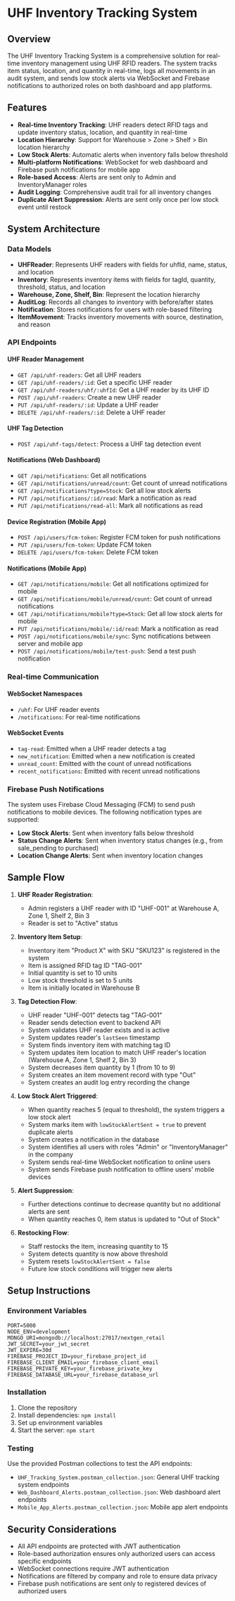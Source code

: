 # UHF Inventory Tracking System

## Overview

The UHF Inventory Tracking System is a comprehensive solution for real-time inventory management using UHF RFID readers. The system tracks item status, location, and quantity in real-time, logs all movements in an audit system, and sends low stock alerts via WebSocket and Firebase notifications to authorized roles on both dashboard and app platforms.

## Features

- **Real-time Inventory Tracking**: UHF readers detect RFID tags and update inventory status, location, and quantity in real-time
- **Location Hierarchy**: Support for Warehouse > Zone > Shelf > Bin location hierarchy
- **Low Stock Alerts**: Automatic alerts when inventory falls below threshold
- **Multi-platform Notifications**: WebSocket for web dashboard and Firebase push notifications for mobile app
- **Role-based Access**: Alerts are sent only to Admin and InventoryManager roles
- **Audit Logging**: Comprehensive audit trail for all inventory changes
- **Duplicate Alert Suppression**: Alerts are sent only once per low stock event until restock

## System Architecture

### Data Models

- **UHFReader**: Represents UHF readers with fields for uhfId, name, status, and location
- **Inventory**: Represents inventory items with fields for tagId, quantity, threshold, status, and location
- **Warehouse, Zone, Shelf, Bin**: Represent the location hierarchy
- **AuditLog**: Records all changes to inventory with before/after states
- **Notification**: Stores notifications for users with role-based filtering
- **ItemMovement**: Tracks inventory movements with source, destination, and reason

### API Endpoints

#### UHF Reader Management

- `GET /api/uhf-readers`: Get all UHF readers
- `GET /api/uhf-readers/:id`: Get a specific UHF reader
- `GET /api/uhf-readers/uhf/:uhfId`: Get a UHF reader by its UHF ID
- `POST /api/uhf-readers`: Create a new UHF reader
- `PUT /api/uhf-readers/:id`: Update a UHF reader
- `DELETE /api/uhf-readers/:id`: Delete a UHF reader

#### UHF Tag Detection

- `POST /api/uhf-tags/detect`: Process a UHF tag detection event

#### Notifications (Web Dashboard)

- `GET /api/notifications`: Get all notifications
- `GET /api/notifications/unread/count`: Get count of unread notifications
- `GET /api/notifications?type=Stock`: Get all low stock alerts
- `PUT /api/notifications/:id/read`: Mark a notification as read
- `PUT /api/notifications/read-all`: Mark all notifications as read

#### Device Registration (Mobile App)

- `POST /api/users/fcm-token`: Register FCM token for push notifications
- `PUT /api/users/fcm-token`: Update FCM token
- `DELETE /api/users/fcm-token`: Delete FCM token

#### Notifications (Mobile App)

- `GET /api/notifications/mobile`: Get all notifications optimized for mobile
- `GET /api/notifications/mobile/unread/count`: Get count of unread notifications
- `GET /api/notifications/mobile?type=Stock`: Get all low stock alerts for mobile
- `PUT /api/notifications/mobile/:id/read`: Mark a notification as read
- `POST /api/notifications/mobile/sync`: Sync notifications between server and mobile app
- `POST /api/notifications/mobile/test-push`: Send a test push notification

### Real-time Communication

#### WebSocket Namespaces

- `/uhf`: For UHF reader events
- `/notifications`: For real-time notifications

#### WebSocket Events

- `tag-read`: Emitted when a UHF reader detects a tag
- `new_notification`: Emitted when a new notification is created
- `unread_count`: Emitted with the count of unread notifications
- `recent_notifications`: Emitted with recent unread notifications

### Firebase Push Notifications

The system uses Firebase Cloud Messaging (FCM) to send push notifications to mobile devices. The following notification types are supported:

- **Low Stock Alerts**: Sent when inventory falls below threshold
- **Status Change Alerts**: Sent when inventory status changes (e.g., from sale_pending to purchased)
- **Location Change Alerts**: Sent when inventory location changes

## Sample Flow

1. **UHF Reader Registration**:
   - Admin registers a UHF reader with ID "UHF-001" at Warehouse A, Zone 1, Shelf 2, Bin 3
   - Reader is set to "Active" status

2. **Inventory Item Setup**:
   - Inventory item "Product X" with SKU "SKU123" is registered in the system
   - Item is assigned RFID tag ID "TAG-001"
   - Initial quantity is set to 10 units
   - Low stock threshold is set to 5 units
   - Item is initially located in Warehouse B

3. **Tag Detection Flow**:
   - UHF reader "UHF-001" detects tag "TAG-001"
   - Reader sends detection event to backend API
   - System validates UHF reader exists and is active
   - System updates reader's `lastSeen` timestamp
   - System finds inventory item with matching tag ID
   - System updates item location to match UHF reader's location (Warehouse A, Zone 1, Shelf 2, Bin 3)
   - System decreases item quantity by 1 (from 10 to 9)
   - System creates an item movement record with type "Out"
   - System creates an audit log entry recording the change

4. **Low Stock Alert Triggered**:
   - When quantity reaches 5 (equal to threshold), the system triggers a low stock alert
   - System marks item with `lowStockAlertSent = true` to prevent duplicate alerts
   - System creates a notification in the database
   - System identifies all users with roles "Admin" or "InventoryManager" in the company
   - System sends real-time WebSocket notification to online users
   - System sends Firebase push notification to offline users' mobile devices

5. **Alert Suppression**:
   - Further detections continue to decrease quantity but no additional alerts are sent
   - When quantity reaches 0, item status is updated to "Out of Stock"

6. **Restocking Flow**:
   - Staff restocks the item, increasing quantity to 15
   - System detects quantity is now above threshold
   - System resets `lowStockAlertSent = false`
   - Future low stock conditions will trigger new alerts

## Setup Instructions

### Environment Variables

```
PORT=5000
NODE_ENV=development
MONGO_URI=mongodb://localhost:27017/nextgen_retail
JWT_SECRET=your_jwt_secret
JWT_EXPIRE=30d
FIREBASE_PROJECT_ID=your_firebase_project_id
FIREBASE_CLIENT_EMAIL=your_firebase_client_email
FIREBASE_PRIVATE_KEY=your_firebase_private_key
FIREBASE_DATABASE_URL=your_firebase_database_url
```

### Installation

1. Clone the repository
2. Install dependencies: `npm install`
3. Set up environment variables
4. Start the server: `npm start`

### Testing

Use the provided Postman collections to test the API endpoints:

- `UHF_Tracking_System.postman_collection.json`: General UHF tracking system endpoints
- `Web_Dashboard_Alerts.postman_collection.json`: Web dashboard alert endpoints
- `Mobile_App_Alerts.postman_collection.json`: Mobile app alert endpoints

## Security Considerations

- All API endpoints are protected with JWT authentication
- Role-based authorization ensures only authorized users can access specific endpoints
- WebSocket connections require JWT authentication
- Notifications are filtered by company and role to ensure data privacy
- Firebase push notifications are sent only to registered devices of authorized users

